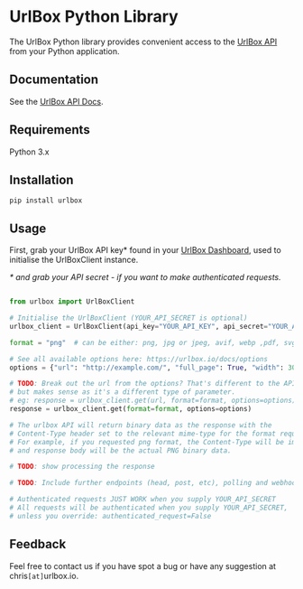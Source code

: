 # UrlBox Python Library

The UrlBox Python library provides convenient access to the <a href="https://urlbox.io/" target="_blank">UrlBox API</a> from your Python application.


## Documentation

See the <a href=https://urlbox.io/docs/overview target="_blank">UrlBox API Docs</a>.

## Requirements

Python 3.x

## Installation

```pip install urlbox```


## Usage

First, grab your UrlBox API key* found in your <a  href="https://urlbox.io/dashboard/api" target="_blank">UrlBox Dashboard</a>, used to initialise the UrlBoxClient instance.

*\* and grab your API secret - if you want to make authenticated requests.*

```python

from urlbox import UrlBoxClient

# Initialise the UrlBoxClient (YOUR_API_SECRET is optional)
urlbox_client = UrlBoxClient(api_key="YOUR_API_KEY", api_secret="YOUR_API_SECRET")

format = "png"  # can be either: png, jpg or jpeg, avif, webp ,pdf, svg, html

# See all available options here: https://urlbox.io/docs/options
options = {"url": "http://example.com/", "full_page": True, "width": 300}

# TODO: Break out the url from the options? That's different to the API,
# but makes sense as it's a different type of parameter.
# eg: response = urlbox_client.get(url, format=format, options=options)
response = urlbox_client.get(format=format, options=options)

# The urlbox API will return binary data as the response with the
# Content-Type header set to the relevant mime-type for the format requested.
# For example, if you requested png format, the Content-Type will be image/png
# and response body will be the actual PNG binary data.

# TODO: show processing the response

# TODO: Include further endpoints (head, post, etc), polling and webhook functionality.

# Authenticated requests JUST WORK when you supply YOUR_API_SECRET
# All requests will be authenticated when you supply YOUR_API_SECRET,
# unless you override: authenticated_request=False
```



## Feedback


Feel free to contact us if you have spot a bug or have any suggestion at chris`[at]`urlbox.io.
